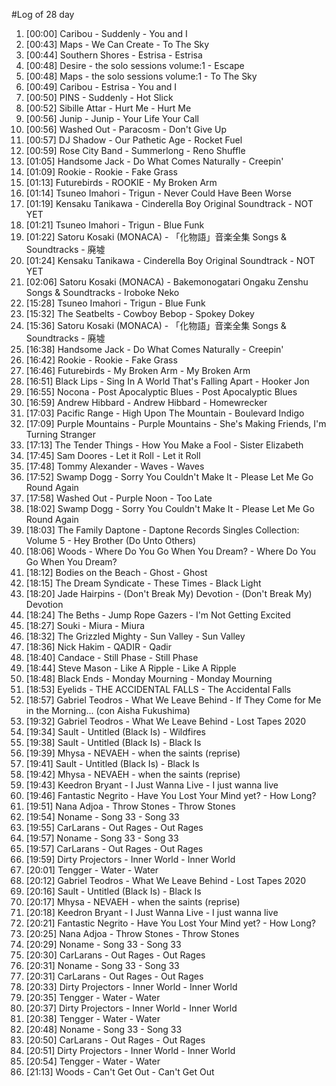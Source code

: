 #Log of 28 day

1. [00:00] Caribou - Suddenly - You and I
1. [00:43] Maps - We Can Create - To The Sky
1. [00:44] Southern Shores - Estrisa - Estrisa
1. [00:48] Desire - the solo sessions volume:1 - Escape
1. [00:48] Maps - the solo sessions volume:1 - To The Sky
1. [00:49] Caribou - Estrisa - You and I
1. [00:50] PINS - Suddenly - Hot Slick
1. [00:52] Sibille Attar - Hurt Me - Hurt Me
1. [00:56] Junip - Junip - Your Life Your Call
1. [00:56] Washed Out - Paracosm - Don't Give Up
1. [00:57] DJ Shadow - Our Pathetic Age - Rocket Fuel
1. [00:59] Rose City Band - Summerlong - Reno Shuffle
1. [01:05] Handsome Jack - Do What Comes Naturally - Creepin'
1. [01:09] Rookie - Rookie - Fake Grass
1. [01:13] Futurebirds - ROOKIE - My Broken Arm
1. [01:14] Tsuneo Imahori - Trigun - Never Could Have Been Worse
1. [01:19] Kensaku Tanikawa - Cinderella Boy Original Soundtrack - NOT YET
1. [01:21] Tsuneo Imahori - Trigun - Blue Funk
1. [01:22] Satoru Kosaki (MONACA) - 「化物語」音楽全集 Songs & Soundtracks - 廃墟
1. [01:24] Kensaku Tanikawa - Cinderella Boy Original Soundtrack - NOT YET
1. [02:06] Satoru Kosaki (MONACA) - Bakemonogatari Ongaku Zenshu Songs & Soundtracks - Iroboke Neko
1. [15:28] Tsuneo Imahori - Trigun - Blue Funk
1. [15:32] The Seatbelts - Cowboy Bebop - Spokey Dokey
1. [15:36] Satoru Kosaki (MONACA) - 「化物語」音楽全集 Songs & Soundtracks - 廃墟
1. [16:38] Handsome Jack - Do What Comes Naturally - Creepin'
1. [16:42] Rookie - Rookie - Fake Grass
1. [16:46] Futurebirds - My Broken Arm - My Broken Arm
1. [16:51] Black Lips - Sing In A World That's Falling Apart - Hooker Jon
1. [16:55] Nocona - Post Apocalyptic Blues - Post Apocalyptic Blues
1. [16:59] Andrew Hibbard - Andrew Hibbard - Homewrecker
1. [17:03] Pacific Range - High Upon The Mountain - Boulevard Indigo
1. [17:09] Purple Mountains - Purple Mountains - She's Making Friends, I'm Turning Stranger
1. [17:13] The Tender Things - How You Make a Fool - Sister Elizabeth
1. [17:45] Sam Doores - Let it Roll - Let it Roll
1. [17:48] Tommy Alexander - Waves - Waves
1. [17:52] Swamp Dogg - Sorry You Couldn't Make It - Please Let Me Go Round Again
1. [17:58] Washed Out - Purple Noon - Too Late
1. [18:02] Swamp Dogg - Sorry You Couldn't Make It - Please Let Me Go Round Again
1. [18:03] The Family Daptone - Daptone Records Singles Collection: Volume 5 - Hey Brother (Do Unto Others)
1. [18:06] Woods - Where Do You Go When You Dream? - Where Do You Go When You Dream?
1. [18:12] Bodies on the Beach - Ghost - Ghost
1. [18:15] The Dream Syndicate - These Times - Black Light
1. [18:20] Jade Hairpins - (Don't Break My) Devotion - (Don't Break My) Devotion
1. [18:24] The Beths - Jump Rope Gazers - I'm Not Getting Excited
1. [18:27] Souki - Miura - Miura
1. [18:32] The Grizzled Mighty - Sun Valley - Sun Valley
1. [18:36] Nick Hakim - QADIR - Qadir
1. [18:40] Candace - Still Phase - Still Phase
1. [18:44] Steve Mason - Like A Ripple - Like A Ripple
1. [18:48] Black Ends - Monday Mourning - Monday Mourning
1. [18:53] Eyelids - THE ACCIDENTAL FALLS - The Accidental Falls
1. [18:57] Gabriel Teodros - What We Leave Behind - If They Come for Me in the Morning... (con Aisha Fukushima)
1. [19:32] Gabriel Teodros - What We Leave Behind - Lost Tapes 2020
1. [19:34] Sault - Untitled (Black Is) - Wildfires
1. [19:38] Sault - Untitled (Black Is) - Black Is
1. [19:39] Mhysa - NEVAEH - when the saints (reprise)
1. [19:41] Sault - Untitled (Black Is) - Black Is
1. [19:42] Mhysa - NEVAEH - when the saints (reprise)
1. [19:43] Keedron Bryant - I Just Wanna Live - I just wanna live
1. [19:46] Fantastic Negrito - Have You Lost Your Mind yet? - How Long?
1. [19:51] Nana Adjoa - Throw Stones - Throw Stones
1. [19:54] Noname - Song 33 - Song 33
1. [19:55] CarLarans - Out Rages - Out Rages
1. [19:57] Noname - Song 33 - Song 33
1. [19:57] CarLarans - Out Rages - Out Rages
1. [19:59] Dirty Projectors - Inner World - Inner World
1. [20:01] Tengger - Water - Water
1. [20:12] Gabriel Teodros - What We Leave Behind - Lost Tapes 2020
1. [20:16] Sault - Untitled (Black Is) - Black Is
1. [20:17] Mhysa - NEVAEH - when the saints (reprise)
1. [20:18] Keedron Bryant - I Just Wanna Live - I just wanna live
1. [20:21] Fantastic Negrito - Have You Lost Your Mind yet? - How Long?
1. [20:25] Nana Adjoa - Throw Stones - Throw Stones
1. [20:29] Noname - Song 33 - Song 33
1. [20:30] CarLarans - Out Rages - Out Rages
1. [20:31] Noname - Song 33 - Song 33
1. [20:31] CarLarans - Out Rages - Out Rages
1. [20:33] Dirty Projectors - Inner World - Inner World
1. [20:35] Tengger - Water - Water
1. [20:37] Dirty Projectors - Inner World - Inner World
1. [20:38] Tengger - Water - Water
1. [20:48] Noname - Song 33 - Song 33
1. [20:50] CarLarans - Out Rages - Out Rages
1. [20:51] Dirty Projectors - Inner World - Inner World
1. [20:54] Tengger - Water - Water
1. [21:13] Woods - Can't Get Out - Can't Get Out
